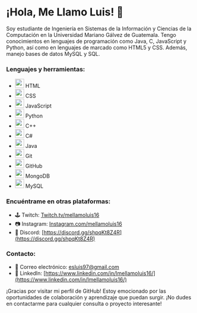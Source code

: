 # ¡Hola, Me Llamo Luis! 👋

Soy estudiante de Ingeniería en Sistemas de la Información y Ciencias de la Computación en la Universidad Mariano Gálvez de Guatemala. Tengo conocimientos en lenguajes de programación como Java, C, JavaScript y Python, así como en lenguajes de marcado como HTML5 y CSS. Además, manejo bases de datos MySQL y SQL.

### Lenguajes y herramientas:
- <img src="https://img.icons8.com/color/48/000000/html-5.png" width="24" height="24"/> HTML
- <img src="https://img.icons8.com/color/48/000000/css3.png" width="24" height="24"/> CSS
- <img src="https://img.icons8.com/color/48/000000/javascript.png" width="24" height="24"/> JavaScript
- <img src="https://img.icons8.com/color/48/000000/python.png" width="24" height="24"/> Python
- <img src="https://img.icons8.com/color/48/000000/c-plus-plus-logo.png" width="24" height="24"/> C++
- <img src="https://img.icons8.com/color/48/000000/c-sharp-logo.png" width="24" height="24"/> C#
- <img src="https://img.icons8.com/color/48/000000/java-coffee-cup-logo.png" width="24" height="24"/> Java
- <img src="https://img.icons8.com/color/48/000000/git.png" width="24" height="24"/> Git
- <img src="https://img.icons8.com/ios-filled/50/000000/github.png" width="24" height="24"/> GitHub
- <img src="https://img.icons8.com/color/48/000000/mongodb.png" width="24" height="24"/> MongoDB
- <img src="https://img.icons8.com/color/48/000000/mysql.png" width="24" height="24"/> MySQL

### Encuéntrame en otras plataformas:
- 🕹️ Twitch: [Twitch.tv/mellamoluis16](https://twitch.tv/mellamoluis16)
- 📷 Instagram: [Instagram.com/mellamoluis16](https://instagram.com/mellamoluis16)
- 🔗 Discord: [https://discord.gg/shpqKt8Z4R](https://discord.gg/shpqKt8Z4R)

### Contacto:
- 📧 Correo electrónico: [esluis97@gmail.com](mailto:esluis97@gmail.com)
- 🔗 LinkedIn: [https://www.linkedin.com/in/lmellamoluis16/](https://www.linkedin.com/in/lmellamoluis16/)

¡Gracias por visitar mi perfil de GitHub! Estoy emocionado por las oportunidades de colaboración y aprendizaje que puedan surgir. ¡No dudes en contactarme para cualquier consulta o proyecto interesante!
